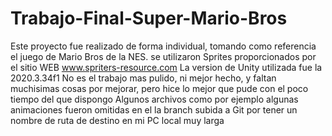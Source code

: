 # Trabajo-Final-Super-Mario-Bros

Este proyecto fue realizado de forma individual, tomando como referencia el juego de Mario Bros de la NES. se utilizaron 
Sprites proporcionados por el sitio WEB www.spriters-resource.com
La version de Unity utilizada fue la 2020.3.34f1
No es el trabajo mas pulido, ni mejor hecho, y faltan muchisimas cosas por mejorar, pero hice lo mejor que pude con el 
poco tiempo del que dispongo 
Algunos archivos como por ejemplo algunas animaciones fueron omitidas en el la branch subida a Git por tener un nombre
de ruta de destino en mi PC local muy larga